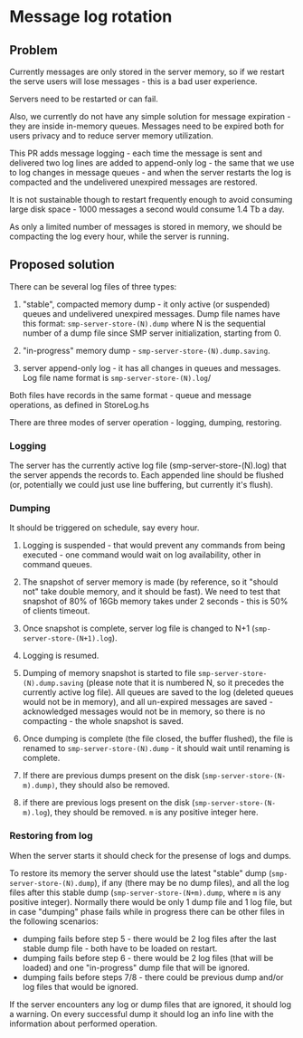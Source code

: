 # Message log rotation

## Problem

Currently messages are only stored in the server memory, so if we restart the serve users will lose messages - this is a bad user experience.

Servers need to be restarted or can fail.

Also, we currently do not have any simple solution for message expiration - they are inside in-memory queues. Messages need to be expired both for users privacy and to reduce server memory utilization.

This PR adds message logging - each time the message is sent and delivered two log lines are added to append-only log - the same that we use to log changes in message queues - and when the server restarts the log is compacted and the undelivered unexpired messages are restored.

It is not sustainable though to restart frequently enough to avoid consuming large disk space - 1000 messages a second would consume 1.4 Tb a day.

As only a limited number of messages is stored in memory, we should be compacting the log every hour, while the server is running.

## Proposed solution

There can be several log files of three types:

1. "stable", compacted memory dump - it only active (or suspended) queues and undelivered unexpired messages. Dump file names have this format: `smp-server-store-(N).dump` where N is the sequential number of a dump file since SMP server initialization, starting from 0.

2. "in-progress" memory dump - `smp-server-store-(N).dump.saving`.

3. server append-only log - it has all changes in queues and messages. Log file name format is `smp-server-store-(N).log`/

Both files have records in the same format - queue and message operations, as defined in StoreLog.hs

There are three modes of server operation - logging, dumping, restoring.

### Logging

The server has the currently active log file (smp-server-store-(N).log) that the server appends the records to. Each appended line should be flushed (or, potentially we could just use line buffering, but currently it's flush).

### Dumping

It should be triggered on schedule, say every hour.

1. Logging is suspended - that would prevent any commands from being executed - one command would wait on log availability, other in command queues.

2. The snapshot of server memory is made (by reference, so it "should not" take double memory, and it should be fast). We need to test that snapshot of 80% of 16Gb memory takes under 2 seconds - this is 50% of clients timeout.

3. Once snapshot is complete, server log file is changed to N+1 (`smp-server-store-(N+1).log`).

4. Logging is resumed.

5. Dumping of memory snapshot is started to file `smp-server-store-(N).dump.saving` (please note that it is numbered N, so it precedes the currently active log file). All queues are saved to the log (deleted queues would not be in memory), and all un-expired messages are saved - acknowledged messages would not be in memory, so there is no compacting - the whole snapshot is saved.

6. Once dumping is complete (the file closed, the buffer flushed), the file is renamed to `smp-server-store-(N).dump` - it should wait until renaming is complete.

7. If there are previous dumps present on the disk (`smp-server-store-(N-m).dump)`, they should also be removed.

8. if there are previous logs present on the disk (`smp-server-store-(N-m).log`), they should be removed. `m` is any positive integer here.


### Restoring from log

When the server starts it should check for the presense of logs and dumps.

To restore its memory the server should use the latest "stable" dump (`smp-server-store-(N).dump`), if any (there may be no dump files), and all the log files after this stable dump (`smp-server-store-(N+m).dump`, where `m` is any positive integer). Normally there would be only 1 dump file and 1 log file, but in case "dumping" phase fails while in progress there can be other files in the following scenarios:

- dumping fails before step 5 - there would be 2 log files after the last stable dump file - both have to be loaded on restart.
- dumping fails before step 6 - there would be 2 log files (that will be loaded) and one "in-progress" dump file that will be ignored.
- dumping fails before steps 7/8 - there could be previous dump and/or log files that would be ignored.

If the server encounters any log or dump files that are ignored, it should log a warning.
On every successful dump it should log an info line with the information about performed operation.
